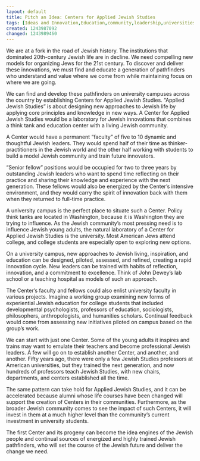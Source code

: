 ```yaml
---
layout: default
title: Pitch an Idea: Centers for Applied Jewish Studies
tags: [Ideas and Innovation,Education,community,leadership,universities]
created: 1243987092
changed: 1243989460
---
```

<p>We are at a fork in the road of Jewish history. The institutions that dominated 20th-century Jewish life are in decline. We need compelling new models for organizing Jews for the 21st century. To discover and deliver these innovations, we must find and educate a generation of pathfinders who understand and value where we come from while maintaining focus on where we are going.</p><p>We can find and develop these pathfinders on university campuses across the country by establishing Centers for Applied Jewish Studies. “Applied Jewish Studies” is about designing new approaches to Jewish life by applying core principles and knowledge in new ways. A Center for Applied Jewish Studies would be a laboratory for Jewish innovations that combines a think tank and education center with a living Jewish community.</p><p></p><p>A Center would have a permanent “faculty” of five to 10 dynamic and thoughtful Jewish leaders. They would spend half of their time as thinker-practitioners in the Jewish world and the other half working with students to build a model Jewish community and train future innovators.</p><p>“Senior fellow” positions would be occupied for two to three years by outstanding Jewish leaders who want to spend time reflecting on their practice and sharing their knowledge and experience with the next generation. These fellows would also be energized by the Center’s intensive environment, and they would carry the spirit of innovation back with them when they returned to full-time practice.</p><p>A university campus is the perfect place to situate such a Center. Policy think tanks are located in Washington, because it is Washington they are trying to influence. As the Jewish community’s most pressing need is to influence Jewish young adults, the natural laboratory of a Center for Applied Jewish Studies is the university. Most American Jews attend college, and college students are especially open to exploring new options.</p><p>On a university campus, new approaches to Jewish living, inspiration, and education can be designed, piloted, assessed, and refined, creating a rapid innovation cycle. New leaders can be trained with habits of reflection, innovation, and a commitment to excellence. Think of John Dewey’s lab school or a teaching hospital as models of such an approach.</p><p>The Center’s faculty and fellows could also enlist university faculty in various projects. Imagine a working group examining new forms of experiential Jewish education for college students that included developmental psychologists, professors of education, sociologists, philosophers, anthropologists, and humanities scholars. Continual feedback would come from assessing new initiatives piloted on campus based on the group’s work.</p><p>We can start with just one Center. Some of the young adults it inspires and trains may want to emulate their teachers and become professional Jewish leaders. A few will go on to establish another Center, and another, and another. Fifty years ago, there were only a few Jewish Studies professors at American universities, but they trained the next generation, and now hundreds of professors teach Jewish Studies, with new chairs, departments, and centers established all the time.</p><p>The same pattern can take hold for Applied Jewish Studies, and it can be accelerated because alumni whose life courses have been changed will support the creation of Centers in their communities. Furthermore, as the broader Jewish community comes to see the impact of such Centers, it will invest in them at a much higher level than the community’s current investment in university students.</p><p>The first Center and its progeny can become the idea engines of the Jewish people and continual sources of energized and highly trained Jewish pathfinders, who will set the course of the Jewish future and deliver the change we need.</p>